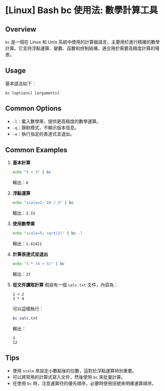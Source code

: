 # [Linux] Bash bc 使用法: 數學計算工具

## Overview
`bc` 是一個在 Linux 和 Unix 系統中使用的計算器語言，主要用於進行精確的數學計算。它支持浮點運算、變數、函數和控制結構，適合用於需要高精度計算的場景。

## Usage
基本語法如下：
```
bc [options] [arguments]
```

## Common Options
- `-l`：載入數學庫，提供更高精度的數學運算。
- `-q`：靜默模式，不顯示版本信息。
- `-e`：執行指定的表達式並退出。

## Common Examples
1. **基本計算**
   ```bash
   echo "5 + 3" | bc
   ```
   輸出：`8`

2. **浮點運算**
   ```bash
   echo "scale=2; 10 / 3" | bc
   ```
   輸出：`3.33`

3. **使用數學庫**
   ```bash
   echo "scale=5; sqrt(2)" | bc -l
   ```
   輸出：`1.41421`

4. **計算表達式並退出**
   ```bash
   echo "3 * (4 + 5)" | bc
   ```
   輸出：`27`

5. **從文件讀取計算**
   假設有一個 `calc.txt` 文件，內容為：
   ```
   1 + 2
   3 * 4
   ```
   可以這樣執行：
   ```bash
   bc calc.txt
   ```
   輸出：
   ```
   3
   12
   ```

## Tips
- 使用 `scale` 來設定小數點後的位數，這對於浮點運算特別重要。
- 可以將常用的計算式寫入文件，然後使用 `bc` 來批量計算。
- 在使用 `bc` 時，注意運算符的優先順序，必要時使用括號來明確運算順序。
